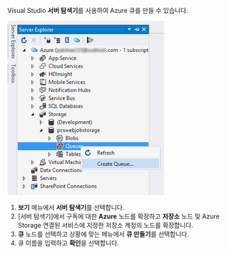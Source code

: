 Visual Studio **서버 탐색기**를 사용하여 Azure 큐를 만들 수 있습니다.

![서버 탐색기 Blob][Image1]

1. **보기** 메뉴에서 **서버 탐색기**를 선택합니다.
2. [서버 탐색기]에서 구독에 대한 **Azure** 노드를 확장하고 **저장소** 노드 및 Azure Storage 연결된 서비스에 지정한 저장소 계정의 노드를 확장합니다.
3. **큐** 노드를 선택하고 상황에 맞는 메뉴에서 **큐 만들기**를 선택합니다.
4. 큐 이름을 입력하고 **확인**을 선택합니다.   

[Image1]: ./media/vs-create-queue-in-server-explorer/vs-storage-queues-create-in-server-explorer.png

<!--HONumber=Jan17_HO3-->


